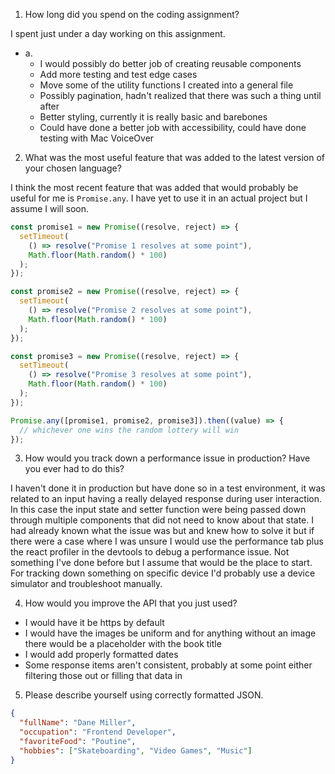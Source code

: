 1. How long did you spend on the coding assignment?

I spent just under a day working on this assignment.

- a.
  - I would possibly do better job of creating reusable components
  - Add more testing and test edge cases
  - Move some of the utility functions I created into a general file
  - Possibly pagination, hadn't realized that there was such a thing until after
  - Better styling, currently it is really basic and barebones
  - Could have done a better job with accessibility, could have done testing with Mac VoiceOver

2. What was the most useful feature that was added to the latest version of your chosen language?

I think the most recent feature that was added that would probably be useful for me is `Promise.any`. I have yet to use it in an actual project but I assume I will soon.

```javascript
const promise1 = new Promise((resolve, reject) => {
  setTimeout(
    () => resolve("Promise 1 resolves at some point"),
    Math.floor(Math.random() * 100)
  );
});

const promise2 = new Promise((resolve, reject) => {
  setTimeout(
    () => resolve("Promise 2 resolves at some point"),
    Math.floor(Math.random() * 100)
  );
});

const promise3 = new Promise((resolve, reject) => {
  setTimeout(
    () => resolve("Promise 3 resolves at some point"),
    Math.floor(Math.random() * 100)
  );
});

Promise.any([promise1, promise2, promise3]).then((value) => {
  // whichever one wins the random lottery will win
});
```

3. How would you track down a performance issue in production? Have you ever had to do this?

I haven't done it in production but have done so in a test environment, it was related to an input having a really delayed response during user interaction. In this case the input state and setter function were being passed down through multiple components that did not need to know about that state. I had already known what the issue was but and knew how to solve it but if there were a case where I was unsure I would use the performance tab plus the react profiler in the devtools to debug a performance issue. Not something I've done before but I assume that would be the place to start. For tracking down something on specific device I'd probably use a device simulator and troubleshoot manually.

4. How would you improve the API that you just used?

- I would have it be https by default
- I would have the images be uniform and for anything without an image there would be a placeholder with the book title
- I would add properly formatted dates
- Some response items aren't consistent, probably at some point either filtering those out or filling that data in

5. Please describe yourself using correctly formatted JSON.

```json
{
  "fullName": "Dane Miller",
  "occupation": "Frontend Developer",
  "favoriteFood": "Poutine",
  "hobbies": ["Skateboarding", "Video Games", "Music"]
}
```
